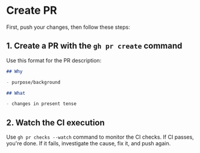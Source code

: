 # Create PR

First, push your changes, then follow these steps:

## 1. Create a PR with the `gh pr create` command

Use this format for the PR description:
```markdown
## Why

- purpose/background

## What

- changes in present tense
```

## 2. Watch the CI execution

Use `gh pr checks --watch` command to monitor the CI checks.
If CI passes, you're done. If it fails, investigate the cause, fix it, and push again.
